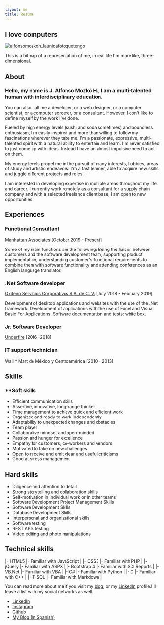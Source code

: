 ```yaml
---
layout: me
title: Resume
---
```

## I love computers

![alfonsomozkoh_launicafotoquetengo](https://i.ibb.co/dB8xBXJ/13566935-578852228964164-6769631306119649709-n.jpg)  

This is a bitmap of a representation of me, in real life I'm more like, three-dimensional.  

## About
### Hello, my name is J. Alfonso Mozko H., I am a multi-talented human with interdisciplinary education.

You can also call me a developer, or a web designer, or a computer scientist, or a computer sorcerer, or a consultant. However, I don't like to define myself by the work I've done.

Fueled by high energy levels (sushi and soda sometimes) and boundless enthusiasm, I'm easily inspired and more than willing to follow my fascinations wherever they take me.
I'm a passionate, expressive, multi-talented spirit with a natural ability to entertain and learn. I'm never satisfied to just come up with ideas. Instead I have an almost impulsive need to act on them.

My energy levels propel me in the pursuit of many interests, hobbies, areas of study and artistic endeavors. I'm a fast learner, able to acquire new skills and juggle different projects and roles.

I am interested in developing expertise in multiple areas throughout my life and career. I currently work remotely as a consultant for a supply chain company and with a selected freelance client base, I am open to new opportunities.

## Experiences

### **Functional Consultant**
 [Manhattan Associates](https://www.linkedin.com/company/manhattan-associates/mycompany/) [October 2019 - Present]

Some of my main functions are the following: Being the liaison between customers and the software development team, supporting product implementation, understanding customer's functional requirements to combine them with software functionality and attending conferences as an English language translator.

### **.Net Software developer**
[Oxiteno Servicios Corporativos S.A. de C. V.](https://www.linkedin.com/company/oxiteno/) [July 2018 - February 2019]

Development of desktop applications and websites with the use of the .Net
framework. Development of applications with the use of Excel and Visual Basic For
Applications. Software documentation and tests: white box.

### **Jr. Software Developer**
[Underfire](https://underfire.com.mx/) [2016 -2018]

### **IT support technician**
Wall * Mart de México y Centroamérica [2010 - 2013]

## Skills

### **Soft skills

- Efficient communication skills
- Assertive, innovative, long-range thinker
- Time management to achieve quick and efficient work
- Organized and ready to work independently
- Adaptability to unexpected changes and obstacles 
- Team player
- Collaborative mindset and open-minded
- Passion and hunger for excellence
- Empathy for customers, co-workers and vendors
- Motivated to take on new challenges
- Open to receive and emit clear and useful criticisms
- Good at stress management

## **Hard skills**
- Diligence and attention to detail
- Strong storytelling and collaboration skills
- Self-motivation in individual work or in other teams
- Software Development Project Management Skills
- Software Development Skills
- Database Development Skills
- Interpersonal and organizational skills
- Software testing
- REST APIs testing
- Video editing and photo manipulations

## **Technical skills**

|- HTML5	|- Familiar with JavaScript	|
|- CSS3	|- Familiar with PHP		|
|- jQuery	|- Familiar with ASPX		|
|- Bootstrap 4	|- Familiar with SCI Reports	|
|- VB.Net	|- Familiar with VBA		|
|- C#		|- Familiar with Python	| 
|- C		|- Familiar with C++		|
|- T-SQL	|- Familiar with Markdown	|

You can read more about me if you visit my [blog](https://alfonsomozkoh.github.io/), or my [LinkedIn](https://www.linkedin.com/in/alfonsomoscoh/) profile.I'll leave a list with my social networks as well.

- [LinkedIn](https://www.linkedin.com/in/alfonsomoscoh/)
- [Instagram](http://instagram.com/alfonsomozkoh)
- [Github](https://github.com/alfonsojazz)
- [My Blog (In Spanish)](https://alfonsomozkoh.github.io/)

